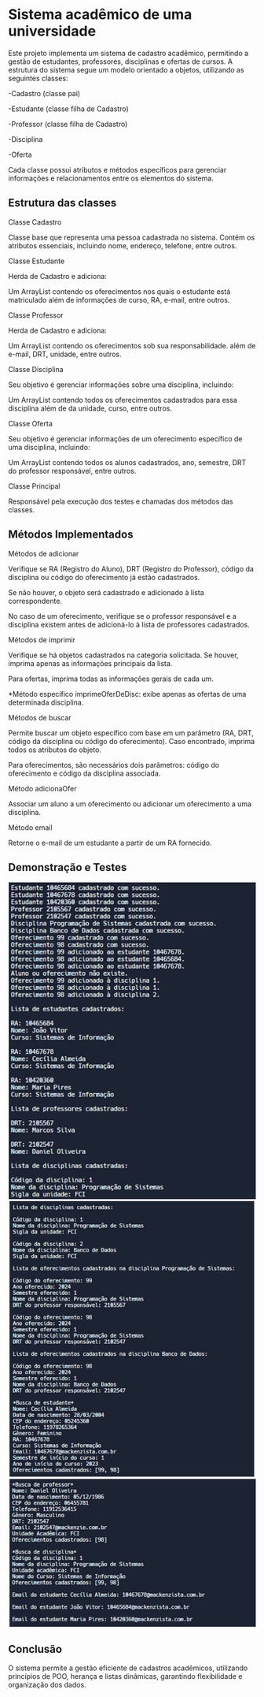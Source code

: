
# Sistema acadêmico de uma universidade

Este projeto implementa um sistema de cadastro acadêmico, permitindo a gestão de estudantes, professores, disciplinas e ofertas de cursos. A estrutura do sistema segue um modelo orientado a objetos, utilizando as seguintes classes:

-Cadastro (classe pai)

-Estudante (classe filha de Cadastro)

-Professor (classe filha de Cadastro)

-Disciplina

-Oferta

Cada classe possui atributos e métodos específicos para gerenciar informações e relacionamentos entre os elementos do sistema.




## Estrutura das classes

Classe Cadastro

Classe base que representa uma pessoa cadastrada no sistema. Contém os atributos essenciais, incluindo nome, endereço, telefone, entre outros.

Classe Estudante

Herda de Cadastro e adiciona:

Um ArrayList contendo os oferecimentos nos quais o estudante está matriculado além de informações de curso, RA, e-mail, entre outros.

Classe Professor

Herda de Cadastro e adiciona:

Um ArrayList contendo os oferecimentos sob sua responsabilidade. além de e-mail, DRT, unidade, entre outros.

Classe Disciplina

Seu objetivo é gerenciar informações sobre uma disciplina, incluindo:

Um ArrayList contendo todos os oferecimentos cadastrados para essa disciplina além de da unidade, curso, entre outros.

Classe Oferta

Seu objetivo é gerenciar informações de um oferecimento específico de uma disciplina, incluindo:

Um ArrayList contendo todos os alunos cadastrados, ano, semestre, DRT do professor responsável, entre outros.

Classe Principal

Responsável pela execução dos testes e chamadas dos métodos das classes.

## Métodos Implementados


Métodos de adicionar

Verifique se RA (Registro do Aluno), DRT (Registro do Professor), código da disciplina ou código do oferecimento já estão cadastrados.

Se não houver, o objeto será cadastrado e adicionado à lista correspondente.

No caso de um oferecimento, verifique se o professor responsável e a disciplina existem antes de adicioná-lo à lista de professores cadastrados.

Métodos de imprimir

Verifique se há objetos cadastrados na categoria solicitada.
Se houver, imprima apenas as informações principais da lista.

Para ofertas, imprima todas as informações gerais de cada um.

*Método específico imprimeOferDeDisc: exibe apenas as ofertas de uma determinada disciplina.

Métodos de buscar

Permite buscar um objeto específico com base em um parâmetro (RA, DRT, código da disciplina ou código do oferecimento). Caso encontrado, imprima todos os atributos do objeto.

Para oferecimentos, são necessários dois parâmetros: código do oferecimento e código da disciplina associada.

Método adicionaOfer

Associar um aluno a um oferecimento ou adicionar um oferecimento a uma disciplina.

Método email

Retorne o e-mail de um estudante a partir de um RA fornecido.



## Demonstração e Testes

![Teste 1](https://github.com/Lns14/Universidade_java/blob/main/assets/teste_1.jpg)
![Teste 2](https://github.com/Lns14/Universidade_java/blob/main/assets/teste_2.jpg)
![Teste 3](https://github.com/Lns14/Universidade_java/blob/main/assets/teste_3.jpg)



## Conclusão

O sistema permite a gestão eficiente de cadastros acadêmicos, utilizando princípios de POO, herança e listas dinâmicas, garantindo flexibilidade e organização dos dados.
